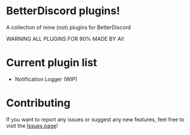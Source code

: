 # BetterDiscord plugins!
A collection of mine (not) plugins for BetterDiscord

WARNING ALL PLUGINS FOR 90% MADE BY AI!
# Current plugin list
  * Notification Logger (WIP)

# Contributing
If you want to report any issues or suggest any new features, feel free to visit the [Issues page](https://github.com/notfence/BDplugins/issues)!
